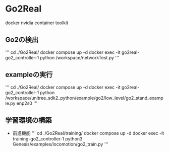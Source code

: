 # Go2Real

docker
nvidia container toolkit


## Go2の検出
'''
cd ./Go2Real/
docker compose up -d
docker exec -it go2real-go2_controller-1 python /workspace/networkTest.py
'''

## exampleの実行
'''
cd ./Go2Real/
docker compose up -d
docker exec -it go2real-go2_controller-1 python /workspace/unitree_sdk2_python/example/go2/low_level/go2_stand_example.py enp2s0
'''

## 学習環境の構築
- 前進機能
'''
cd ./Go2Real/training/
docker compose up -d
docker exec -it training-go2_controller-1 python3 Genesis/examples/locomotion/go2_train.py
'''